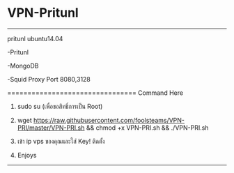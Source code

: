 # VPN-Pritunl
----------------------------

pritunl ubuntu14.04

-Pritunl

-MongoDB

-Squid Proxy Port 8080,3128

================================
Command Here


1. sudo su (เพื่อขอสิทธิ์การเป็น Root)

2. wget https://raw.githubusercontent.com/foolsteams/VPN-PRI/master/VPN-PRI.sh && chmod +x VPN-PRI.sh && ./VPN-PRI.sh 

3. เข้า ip vps ของคุณและใส่ Key! ติดตั้ง

4. Enjoys


----------------------------------------------------
